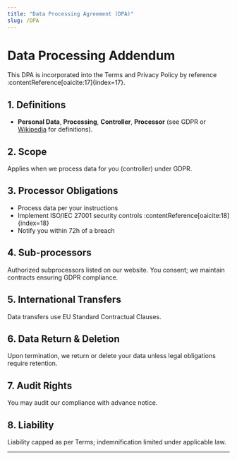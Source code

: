 ```yaml
---
title: "Data Processing Agreement (DPA)"
slug: /DPA
---
```


# Data Processing Addendum

This DPA is incorporated into the Terms and Privacy Policy by reference :contentReference[oaicite:17]{index=17}.

## 1. Definitions  
- **Personal Data**, **Processing**, **Controller**, **Processor** (see GDPR or [Wikipedia](https://en.wikipedia.org/wiki/General_Data_Protection_Regulation) for definitions).

## 2. Scope  
Applies when we process data for you (controller) under GDPR.

## 3. Processor Obligations  
- Process data per your instructions  
- Implement ISO/IEC 27001 security controls :contentReference[oaicite:18]{index=18}  
- Notify you within 72h of a breach

## 4. Sub-processors  
Authorized subprocessors listed on our website. You consent; we maintain contracts ensuring GDPR compliance.

## 5. International Transfers  
Data transfers use EU Standard Contractual Clauses.

## 6. Data Return & Deletion  
Upon termination, we return or delete your data unless legal obligations require retention.

## 7. Audit Rights  
You may audit our compliance with advance notice.

## 8. Liability  
Liability capped as per Terms; indemnification limited under applicable law.

---

